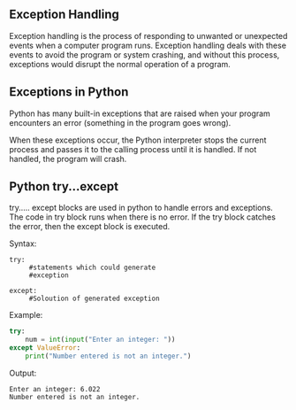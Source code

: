 ## Exception Handling

Exception handling is the process of responding to unwanted or unexpected events when a computer program runs. Exception handling deals with these events to avoid the program or system crashing, and without this process, exceptions would disrupt the normal operation of a program.

## Exceptions in Python

Python has many built-in exceptions that are raised when your program encounters an error (something in the program goes wrong).

When these exceptions occur, the Python interpreter stops the current process and passes it to the calling process until it is handled. If not handled, the program will crash.

## Python try...except

try….. except blocks are used in python to handle errors and exceptions. The code in try block runs when there is no error. If the try block catches the error, then the except block is executed.

Syntax:

```
try:
     #statements which could generate
     #exception
```

```
except:
     #Soloution of generated exception
```

Example:

```python
try:
    num = int(input("Enter an integer: "))
except ValueError:
    print("Number entered is not an integer.")
```

Output:

```
Enter an integer: 6.022
Number entered is not an integer.
```

